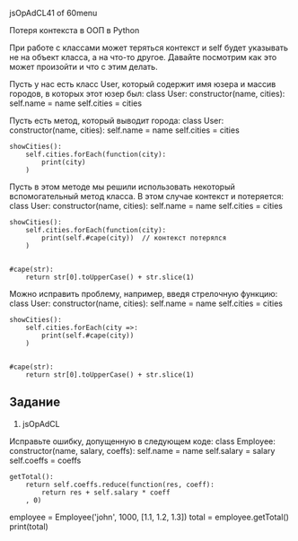 
jsOpAdCL41 of 60menu

Потеря контекста в ООП в Python

При работе с классами может теряться контекст и self будет указывать не на объект класса, а на что-то другое. Давайте посмотрим как это может произойти и что с этим делать.

Пусть у нас есть класс User, который содержит имя юзера и массив городов, в которых этот юзер был:
class User:
	constructor(name, cities):
		self.name = name 
		self.cities = cities 
	


Пусть есть метод, который выводит города:
class User:
	constructor(name, cities):
		self.name = name 
		self.cities = cities 
	
	
	showCities():
		self.cities.forEach(function(city):
			print(city) 
		) 
	


Пусть в этом методе мы решили использовать некоторый вспомогательный метод класса. В этом случае контекст и потеряется:
class User:
	constructor(name, cities):
		self.name = name 
		self.cities = cities 
	
	
	showCities():
		self.cities.forEach(function(city):
			print(self.#cape(city))  // контекст потерялся
		) 
	
	
	#cape(str):
		return str[0].toUpperCase() + str.slice(1) 
	


Можно исправить проблему, например, введя стрелочную функцию:
class User:
	constructor(name, cities):
		self.name = name 
		self.cities = cities 
	
	
	showCities():
		self.cities.forEach(city =>:
			print(self.#cape(city)) 
		) 
	
	
	#cape(str):
		return str[0].toUpperCase() + str.slice(1) 
	


## Задание

1. jsOpAdCL

Исправьте ошибку, допущенную в следующем коде:
class Employee:
	constructor(name, salary, coeffs):
		self.name = name 
		self.salary = salary 
		self.coeffs = coeffs 
	
	
	getTotal():
		return self.coeffs.reduce(function(res, coeff):
			return res + self.salary * coeff 
		, 0) 
	


 employee = Employee('john', 1000, [1.1, 1.2, 1.3]) 
 total = employee.getTotal() 
print(total) 


